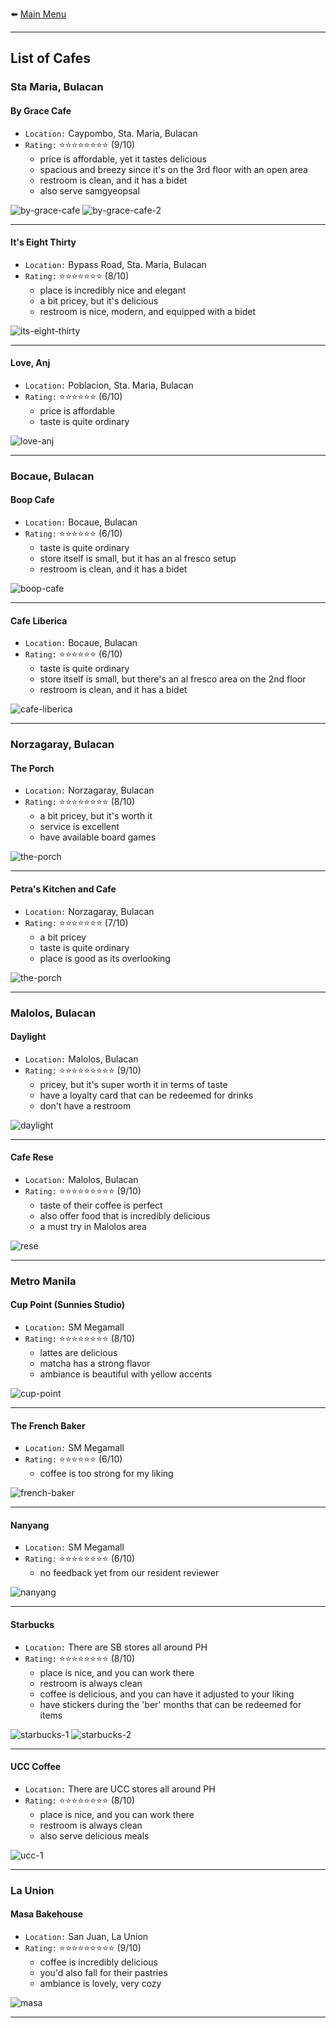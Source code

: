 ⬅️ [Main Menu](https://rolinj.github.io)

* * *

## List of Cafes

### Sta Maria, Bulacan

#### By Grace Cafe
- `Location:` Caypombo, Sta. Maria, Bulacan
- `Rating:` ⭐️⭐️⭐️⭐️⭐️⭐️⭐️⭐️ (9/10)
  - price is affordable, yet it tastes delicious
  - spacious and breezy since it's on the 3rd floor with an open area
  - restroom is clean, and it has a bidet
  - also serve samgyeopsal

![by-grace-cafe](/assets/images/cafe/by-grace-cafe.JPG) 
![by-grace-cafe-2](/assets/images/cafe/by-grace-cafe-2.JPG) 

* * *

#### It's Eight Thirty
- `Location:` Bypass Road, Sta. Maria, Bulacan
- `Rating:` ⭐️⭐️⭐️⭐️⭐️⭐️⭐️ (8/10)
  - place is incredibly nice and elegant
  - a bit pricey, but it's delicious
  - restroom is nice, modern, and equipped with a bidet

![its-eight-thirty](/assets/images/cafe/its-eight-thirty.JPG) 

* * *

#### Love, Anj
- `Location:` Poblacion, Sta. Maria, Bulacan
- `Rating:` ⭐️⭐️⭐️⭐️⭐️⭐️ (6/10)
  - price is affordable
  - taste is quite ordinary

![love-anj](/assets/images/cafe/love-anj.JPG) 

* * *

### Bocaue, Bulacan

#### Boop Cafe
- `Location:` Bocaue, Bulacan
- `Rating:` ⭐️⭐️⭐️⭐️⭐️⭐️ (6/10)
  - taste is quite ordinary
  - store itself is small, but it has an al fresco setup
  - restroom is clean, and it has a bidet

![boop-cafe](/assets/images/cafe/boop-cafe.JPG) 

* * *

#### Cafe Liberica
- `Location:` Bocaue, Bulacan
- `Rating:` ⭐️⭐️⭐️⭐️⭐️⭐️ (6/10)
  - taste is quite ordinary
  - store itself is small, but there's an al fresco area on the 2nd floor
  - restroom is clean, and it has a bidet

![cafe-liberica](/assets/images/cafe/cafe-liberica.JPG) 

* * *

### Norzagaray, Bulacan

#### The Porch
- `Location:` Norzagaray, Bulacan
- `Rating:` ⭐️⭐️⭐️⭐️⭐️⭐️⭐️⭐️ (8/10)
  - a bit pricey, but it's worth it
  - service is excellent
  - have available board games

![the-porch](/assets/images/cafe/the-porch.JPG) 

* * *

#### Petra's Kitchen and Cafe
- `Location:` Norzagaray, Bulacan
- `Rating:` ⭐️⭐️⭐️⭐️⭐️⭐️⭐️ (7/10)
  - a bit pricey
  - taste is quite ordinary
  - place is good as its overlooking

![the-porch](/assets/images/cafe/the-porch.JPG) 

* * *

### Malolos, Bulacan

#### Daylight
- `Location:` Malolos, Bulacan
- `Rating:` ⭐️⭐️⭐️⭐️⭐️⭐️⭐️⭐️⭐️ (9/10)
  - pricey, but it's super worth it in terms of taste
  - have a loyalty card that can be redeemed for drinks
  - don't have a restroom

![daylight](/assets/images/cafe/daylight.JPG) 

* * *

#### Cafe Rese
- `Location:` Malolos, Bulacan
- `Rating:` ⭐️⭐️⭐️⭐️⭐️⭐️⭐️⭐️⭐️ (9/10)
  - taste of their coffee is perfect
  - also offer food that is incredibly delicious
  - a must try in Malolos area

![rese](/assets/images/cafe/rese.JPG) 

* * *

### Metro Manila

#### Cup Point (Sunnies Studio)
- `Location:` SM Megamall
- `Rating:` ⭐️⭐️⭐️⭐️⭐️⭐️⭐️⭐️ (8/10)
  - lattes are delicious
  - matcha has a strong flavor
  - ambiance is beautiful with yellow accents

![cup-point](/assets/images/cafe/cup-point.JPG) 

* * *

#### The French Baker
- `Location:` SM Megamall
- `Rating:` ⭐️⭐️⭐️⭐️⭐️⭐️ (6/10)
  - coffee is too strong for my liking

![french-baker](/assets/images/cafe/french-baker.JPG) 

* * *

#### Nanyang
- `Location:` SM Megamall
- `Rating:` ⭐️⭐️⭐️⭐️⭐️⭐️⭐️⭐️ (6/10)
  - no feedback yet from our resident reviewer

![nanyang](/assets/images/cafe/nanyang.JPG) 

* * *

#### Starbucks
- `Location:` There are SB stores all around PH
- `Rating:` ⭐️⭐️⭐️⭐️⭐️⭐️⭐️⭐️ (8/10)
  - place is nice, and you can work there
  - restroom is always clean
  - coffee is delicious, and you can have it adjusted to your liking
  - have stickers during the 'ber' months that can be redeemed for items

![starbucks-1](/assets/images/cafe/starbucks-1.JPG) 
![starbucks-2](/assets/images/cafe/starbucks-2.jpg) 

* * *

#### UCC Coffee
- `Location:` There are UCC stores all around PH
- `Rating:` ⭐️⭐️⭐️⭐️⭐️⭐️⭐️⭐️ (8/10)
  - place is nice, and you can work there
  - restroom is always clean
  - also serve delicious meals

![ucc-1](/assets/images/cafe/ucc-1.JPG) 

* * *

### La Union

#### Masa Bakehouse
- `Location:` San Juan, La Union
- `Rating:` ⭐️⭐️⭐️⭐️⭐️⭐️⭐️⭐️⭐️ (9/10)
  - coffee is incredibly delicious
  - you'd also fall for their pastries
  - ambiance is lovely, very cozy

![masa](/assets/images/cafe/masa.jpg) 

* * *